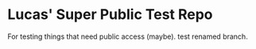 # Lucas' Super Public Test Repo

For testing things that need public access (maybe).
test
renamed branch. 
